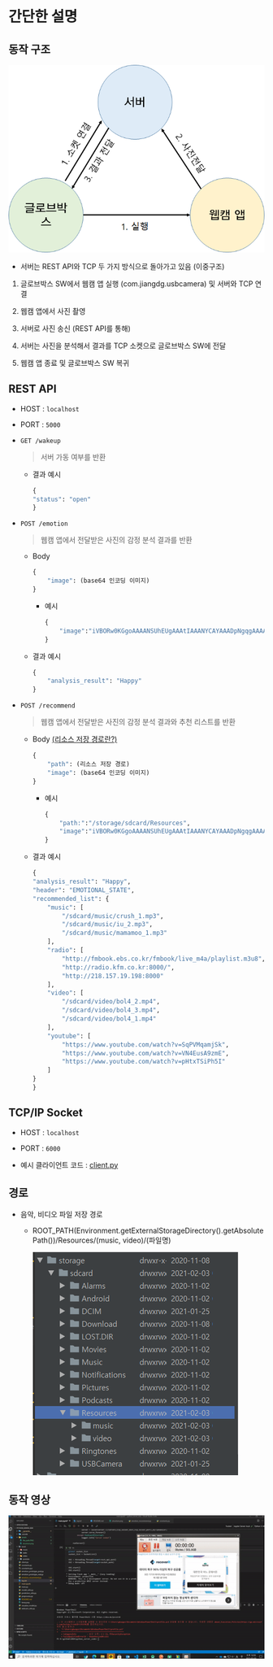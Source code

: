 # 간단한 설명

## 동작 구조

![Structure](./assets/structure.png)

- 서버는 REST API와 TCP 두 가지 방식으로 돌아가고 있음 (이중구조)

1. 글로브박스 SW에서 웹캠 앱 실행 (com.jiangdg.usbcamera) 및 서버와 TCP 연결

2. 웹캠 앱에서 사진 촬영

3. 서버로 사진 송신 (REST API를 통해)

4. 서버는 사진을 분석해서 결과를 TCP 소켓으로 글로브박스 SW에 전달

5. 웹캠 앱 종료 및 글로브박스 SW 복귀

## REST API

- HOST : `localhost`
  
- PORT : `5000`

- `GET /wakeup`
  
  > 서버 가동 여부를 반환

  - 결과 예시

    ```python
    {
    "status": "open"
    }
    ```

- `POST /emotion`
  
  > 웹캠 앱에서 전달받은 사진의 감정 분석 결과를 반환

  - Body
  
    ```python
    {
        "image": (base64 인코딩 이미지)
    }
    ```

    - 예시

       ```python
       {
           "image":"iVBORw0KGgoAAAANSUhEUgAAAtIAAANYCAYAAADpNgqgAAAABG"
       }
       ```

  - 결과 예시

    ```python
    {
        "analysis_result": "Happy"
    }
    ```

- `POST /recommend`

  > 웹캠 앱에서 전달받은 사진의 감정 분석 결과와 추천 리스트를 반환

  - Body [(리소스 저장 경로란?)](#경로)
  
    ```python
    {
        "path": (리소스 저장 경로)
        "image": (base64 인코딩 이미지)
    }
    ```

    - 예시

       ```python
       { 
           "path:":"/storage/sdcard/Resources",
           "image":"iVBORw0KGgoAAAANSUhEUgAAAtIAAANYCAYAAADpNgqgAAAABG"
       }
       ```

  - 결과 예시

    ```python
    {
    "analysis_result": "Happy",
    "header": "EMOTIONAL_STATE",
    "recommended_list": {
        "music": [
            "/sdcard/music/crush_1.mp3",
            "/sdcard/music/iu_2.mp3",
            "/sdcard/music/mamamoo_1.mp3"
        ],
        "radio": [
            "http://fmbook.ebs.co.kr/fmbook/live_m4a/playlist.m3u8",
            "http://radio.kfm.co.kr:8000/",
            "http://218.157.19.198:8000"
        ],
        "video": [
            "/sdcard/video/bol4_2.mp4",
            "/sdcard/video/bol4_3.mp4",
            "/sdcard/video/bol4_1.mp4"
        ],
        "youtube": [
            "https://www.youtube.com/watch?v=SqPVMqamjSk",
            "https://www.youtube.com/watch?v=VN4EusA9zmE",
            "https://www.youtube.com/watch?v=pHtxTSiPh5I"
        ]
    }
    }
    ```

## TCP/IP Socket

- HOST : `localhost`
  
- PORT : `6000`

- 예시 클라이언트 코드 : [client.py](./client.py)

## 경로

- 음악, 비디오 파일 저장 경로

  - ROOT_PATH(Environment.getExternalStorageDirectory().getAbsolutePath())/Resources/(music, video)/(파일명)
 
    ![File path pic](./assets/file_path.PNG)

## 동작 영상

![Example](assets/example.gif)
